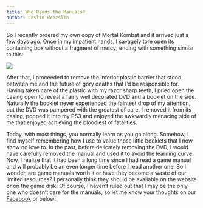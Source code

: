 ```yaml
---
title: Who Reads the Manuals?
author: Leslie Brezslin
---
```

So I recently ordered my own copy of Mortal Kombat and it arrived just a few days ago. Once in my impatient hands, I savagely tore open its containing box without a fragment of mercy; ending with something similar to this:

 ![](uploads/2011/07/wool_box1-150x150.jpg)

 After that, I proceeded to remove the inferior plastic barrier that stood between me and the future of gory deaths that I’d be responsible for. Having taken care of the plastic with my razor sharp teeth, I pried open the casing open to reveal a fairly well decorated DVD and a booklet on the side. Naturally the booklet never experienced the faintest drop of my attention, but the DVD was pampered with the greatest of care. I removed it from its casing, popped it into my PS3 and enjoyed the awkwardly menacing side of me that enjoyed achieving the bloodiest of fatalities.

 Today, with most things, you normally learn as you go along. Somehow, I find myself remembering how I use to value those little booklets that I now show no love to. In the past, before delicately removing the DVD, I would have carefully removed the manual and used it to avoid the learning curve. Now, I realize that it had been a long time since I had read a game manual and will probably be an even longer time before I read another one. So I wonder, are game manuals worth it or have they become a waste of our limited resources? I personally think they should be available on the website or on the game disk. Of course, I haven’t ruled out that I may be the only one who doesn’t care for the manuals, so let me know your thoughts on our [Facebook](http://www.facebook.com/agoragames) or below!
